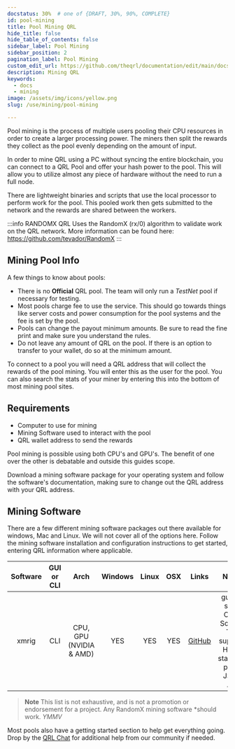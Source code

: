 ```yaml
---
docstatus: 30%  # one of {DRAFT, 30%, 90%, COMPLETE}
id: pool-mining
title: Pool Mining QRL
hide_title: false
hide_table_of_contents: false
sidebar_label: Pool Mining
sidebar_position: 2
pagination_label: Pool Mining
custom_edit_url: https://github.com/theqrl/documentation/edit/main/docs/Mining/pool-mining.md
description: Mining QRL
keywords:
  - docs
  - mining
image: /assets/img/icons/yellow.png
slug: /use/mining/pool-mining

---
```



Pool mining is the process of multiple users pooling their CPU resources in order to create a larger processing power. The miners then split the rewards they collect as the pool evenly depending on the amount of input.

In order to mine QRL using a PC without syncing the entire blockchain, you can connect to a QRL Pool and offer your hash power to the pool. This will allow you to utilize almost any piece of hardware without the need to run a full node.

There are lightweight binaries and scripts that use the local processor to perform work for the pool. This pooled work then gets submitted to the network and the rewards are shared between the workers.

:::info RANDOMX
 QRL Uses the RandomX (rx/0) algorithm to validate work on the QRL network. More information can be found here: https://github.com/tevador/RandomX
:::

## Mining Pool Info

A few things to know about pools:

* There is no **Official** QRL pool. The team will only run a *TestNet* pool if necessary for testing.
* Most pools charge fee to use the service. This should go towards things like server costs and power consumption for the pool systems and the fee is set by the pool.
* Pools can change the payout minimum amounts. Be sure to read the fine print and make sure you understand the rules.
* Do not leave any amount of QRL on the pool. If there is an option to transfer to your wallet, do so at the minimum amount.

To connect to a pool you will need a QRL address that will collect the rewards of the pool mining. You will enter this as the user for the pool. You can also search the stats of your miner by entering this into the bottom of most mining pool sites.

## Requirements

- Computer to use for mining
- Mining Software used to interact with the pool
- QRL wallet address to send the rewards

Pool mining is possible using both CPU's and GPU's. The benefit of one over the other is debatable and outside this guides scope.

Download a mining software package for your operating system and follow the software's documentation, making sure to change out the QRL address with your QRL address.

## Mining Software

There are a few different mining software packages out there available for windows, Mac and Linux. We will not cover all of the options here. Follow the mining software installation and configuration instructions to get started, entering QRL information where applicable.

| Software      | GUI or CLI | Arch | Windows     | Linux |  OSX   |  Links | Notes |
|:-------------:|:--:|:-----:|:-----------:|:-----:|:------:|:------:|:-------:|
|   xmrig   | CLI | CPU, GPU (NVIDIA & AMD) |  YES     |  YES     |  YES      | [GitHub](https://github.com/xmrig/xmrig) | guided start, Open Source, TLS support, HTML statistics page, JSON API |


> **Note** This list is not exhaustive, and is not a promotion or endorsement for a project. Any RandomX mining software \*should work. *YMMV*

Most pools also have a getting started section to help get everything going. Drop by the [QRL Chat](https://theqrl.org/discord) for additional help from our community if needed.





